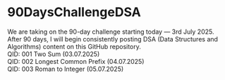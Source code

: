 # 90DaysChallengeDSA
We are taking on the 90-day challenge starting today — 3rd July 2025. After 90 days, I will begin consistently posting DSA (Data Structures and Algorithms) content on this GitHub repository.
<br> QID: 001 Two Sum (03.07.2025)
<br> QID: 002 Longest Common Prefix (04.07.2025)
<br> QID: 003 Roman to Integer (05.07.2025)
